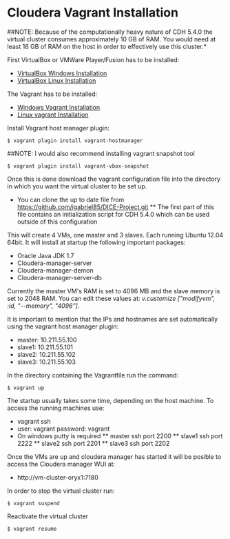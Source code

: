 # Cloudera Vagrant Installation

##NOTE: Because of the computationally heavy nature of CDH 5.4.0 the virtual cluster consumes approximately 10 GB of RAM. You would need at least 16 GB of RAM on the host in order to effectively use this cluster.*


First VirtualBox or VMWare Player/Fusion has to be installed:
* [VirtualBox Windows Installation](http://download.virtualbox.org/virtualbox/4.3.28/VirtualBox-4.3.28-100309-Win.exe)
* [VirtualBox Linux Installation](https://www.virtualbox.org/wiki/Linux_Downloads)

The Vagrant has to be installed:
* [Windows Vagrant Installation](https://dl.bintray.com/mitchellh/vagrant/vagrant_1.7.2.msi) 
* [Linux vagrant Installation](https://dl.bintray.com/mitchellh/vagrant/vagrant_1.7.2.msi)

Install Vagrant host manager plugin:
```
$ vagrant plugin install vagrant-hostmanager
```

##NOTE: I would also recommend installing vagrant snapshot tool

```
$ vagrant plugin install vagrant-vbox-snapshot
```

Once this is done download the vagrant configuration file into the directory in which you want the virtual cluster to be set up.
* You can clone the up to date file from https://github.com/igabriel85/DICE-Project.git
** The first part of this file contains an initialization script for CDH 5.4.0 which can be used outside of this configuration

This will create 4 VMs, one master and 3 slaves. Each running Ubuntu 12.04 64bit. It will install at startup the following important packages:
* Oracle Java JDK 1.7 
* Cloudera-manager-server
* Cloudera-manager-demon
* Cloudera-manager-server-db


Currently the master VM's RAM is set to 4096 MB and the slave memory is set to 2048 RAM. You can edit these values at: _v.customize ["modifyvm", :id, "--memory", "4096"]_.

It is important to mention that the IPs and hostnames are set automatically using the vagrant host manager plugin:
* master: 10.211.55.100 
* slave1: 10.211.55.101 
* slave2: 10.211.55.102 
* slave3: 10.211.55.103

In the directory containing the Vagrantfile run the command:

```
$ vagrant up
```

The startup usually takes some time, depending on the host machine.
To access the running machines use:
* vagrant ssh _<hostname>_  
* user: vagrant password: vagrant
* On windows putty is required
** master ssh port 2200
** slave1 ssh port 2222
** slave2 ssh port 2201
** slave3 ssh port 2202

Once the VMs are up and cloudera manager has started it will be posible to access the Cloudera manager WUI at: 
* http://vm-cluster-oryx1:7180

In order to stop the virtual cluster run:

```
$ vagrant suspend
```
Reactivate the virtual cluster
```
$ vagrant resume
```